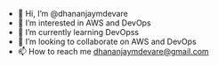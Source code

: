 - 👋 Hi, I’m @dhananjaymdevare
- 👀 I’m interested in AWS and DevOps
- 🌱 I’m currently learning DevOpss
- 💞️ I’m looking to collaborate on AWS and DevOps
- 📫 How to reach me dhananjaymdevare@gmail.com

<!---
dhananjaymdevare/dhananjaymdevare is a ✨ special ✨ repository because its `README.md` (this file) appears on your GitHub profile.
You can click the Preview link to take a look at your changes.
--->
